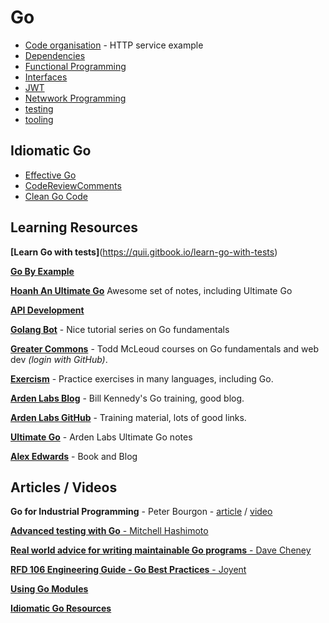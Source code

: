 # Go

- [Code organisation](./code-organisation/) - HTTP service example
- [Dependencies](./dependencies/)
- [Functional Programming](./functional-programming/)
- [Interfaces](./interfaces/)
- [JWT](./jwt/)
- [Netwwork Programming](./network-programming/)
- [testing](./testing/)
- [tooling](./tooling/)

## Idiomatic Go

- [Effective Go](https://golang.org/doc/effective_go.html)
- [CodeReviewComments](https://github.com/golang/go/wiki/CodeReviewComments)
- [Clean Go Code](https://github.com/Pungyeon/clean-go-article)

## Learning Resources

**[Learn Go with tests]**(https://quii.gitbook.io/learn-go-with-tests)

**[Go By Example](https://gobyexample.com/)**

**[Hoanh An Ultimate Go](https://github.com/hoanhan101/ultimate-go)** Awesome set of notes, including Ultimate Go

**[API Development](https://leanpub.com/b/golang-app-bundle)**

**[Golang Bot](https://golangbot.com/learn-golang-series)** - Nice tutorial series on Go fundamentals

**[Greater Commons](https://greatercommons.com/learn/golang)** - Todd McLeoud courses on Go fundamentals and web dev _(login with GitHub)_.

**[Exercism](http://exercism.io/)** - Practice exercises in many languages, including Go.

**[Arden Labs Blog](https://www.ardanlabs.com/blog/)** - Bill Kennedy's Go training, good blog.

**[Arden Labs GitHub](https://github.com/ardanlabs/gotraining)** - Training material, lots of good links.

**[Ultimate Go](https://github.com/ardanlabs/gotraining/blob/master/topics/go/README.md)** - Arden Labs Ultimate Go notes

**[Alex Edwards](https://www.alexedwards.net/)** - Book and Blog

## Articles / Videos

**Go for Industrial Programming** - Peter Bourgon - [article](http://peter.bourgon.org/go-for-industrial-programming/) / [video](https://www.youtube.com/watch?v=PTE4VJIdHPg)

[**Advanced testing with Go** - Mitchell Hashimoto](https://www.youtube.com/watch?v=8hQG7QlcLBk)

[**Real world advice for writing maintainable Go programs** - Dave Cheney](https://dave.cheney.net/practical-go/presentations/qcon-china.html)

[**RFD 106 Engineering Guide - Go Best Practices** - Joyent](https://github.com/joyent/rfd/blob/master/rfd/0106/README.adoc)

[**Using Go Modules**](https://blog.golang.org/using-go-modules)

[**Idiomatic Go Resources**](https://medium.com/@dgryski/idiomatic-go-resources-966535376dba)
